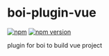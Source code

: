 # boi-plugin-vue
[![npm](https://img.shields.io/npm/l/express.svg)](https://github.com/boijs/boi-plugin-vue)
[![npm version](https://badge.fury.io/js/boi-plugin-vue.svg)](https://badge.fury.io/js/boi-plugin-vue)

plugin for boi to build vue project